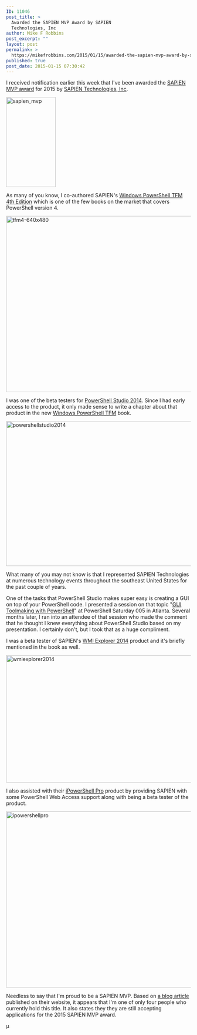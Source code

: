 ```yaml
---
ID: 11046
post_title: >
  Awarded the SAPIEN MVP Award by SAPIEN
  Technologies, Inc
author: Mike F Robbins
post_excerpt: ""
layout: post
permalink: >
  https://mikefrobbins.com/2015/01/15/awarded-the-sapien-mvp-award-by-sapien-technologies-inc/
published: true
post_date: 2015-01-15 07:30:42
---
```

I received notification earlier this week that I've been awarded the <a href="http://www.sapien.com/company/mvp/10/Mike_Robbins" target="_blank">SAPIEN MVP award</a> for 2015 by <a href="http://www.sapien.com/" target="_blank">SAPIEN Technologies, Inc</a>.

<a href="http://www.sapien.com/company/mvp/10/Mike_Robbins" target="_blank"><img class="alignnone size-full wp-image-11045" src="http://mikefrobbins.com/wp-content/uploads/2015/01/sapien_mvp.png" alt="sapien_mvp" width="135" height="245" /></a>

As many of you know, I co-authored SAPIEN's <a href="http://www.sapien.com/books_training/Windows-PowerShell-4" target="_blank">Windows PowerShell TFM 4th Edition</a> which is one of the few books on the market that covers PowerShell version 4.

<a href="http://www.sapien.com/books_training/Windows-PowerShell-4" target="_blank"><img class="alignnone size-full wp-image-10801" src="http://mikefrobbins.com/wp-content/uploads/2014/10/tfm4-640x480.jpg" alt="tfm4-640x480" width="640" height="480" /></a>

I was one of the beta testers for <a href="http://www.sapien.com/software/powershell_studio" target="_blank">PowerShell Studio 2014</a>. Since I had early access to the product, it only made sense to write a chapter about that product in the new <a href="http://www.sapien.com/books_training/Windows-PowerShell-4" target="_blank">Windows PowerShell TFM</a> book.

<a href="http://www.sapien.com/software/powershell_studio" target="_blank"><img class="alignnone size-full wp-image-11063" src="http://mikefrobbins.com/wp-content/uploads/2015/01/powershellstudio2014.jpg" alt="powershellstudio2014" width="640" height="395" /></a>

What many of you may not know is that I represented SAPIEN Technologies at numerous technology events throughout the southeast United States for the past couple of years.

One of the tasks that PowerShell Studio makes super easy is creating a GUI on top of your PowerShell code. I presented a session on that topic "<a href="http://powershellsaturday.com/005/presentation/gui-toolmaking-with-powershell/" target="_blank">GUI Toolmaking with PowerShell</a>" at PowerShell Saturday 005 in Atlanta. Several months later, I ran into an attendee of that session who made the comment that he thought I knew everything about PowerShell Studio based on my presentation. I certainly don't, but I took that as a huge compliment.

I was a beta tester of SAPIEN's <a href="http://www.sapien.com/software/wmiexplorer" target="_blank">WMI Explorer 2014</a> product and it's briefly mentioned in the book as well.

<a href="http://www.sapien.com/software/wmiexplorer" target="_blank"><img class="alignnone size-full wp-image-11062" src="http://mikefrobbins.com/wp-content/uploads/2015/01/wmiexplorer2014.jpg" alt="wmiexplorer2014" width="640" height="347" /></a>

I also assisted with their <a href="http://www.sapien.com/software/ipowershell" target="_blank">iPowerShell Pro</a> product by providing SAPIEN with some PowerShell Web Access support along with being a beta tester of the product.

<a href="http://www.sapien.com/software/ipowershell" target="_blank"><img class="alignnone size-full wp-image-11047" src="http://mikefrobbins.com/wp-content/uploads/2015/01/ipowershellpro.jpg" alt="ipowershellpro" width="640" height="480" /></a>

Needless to say that I'm proud to be a SAPIEN MVP. Based on <a href="http://www.sapien.com/blog/2015/01/14/sapien-technologies-mvps-for-2015/" target="_blank">a blog article</a> published on their website, it appears that I'm one of only four people who currently hold this title. It also states they they are still accepting applications for the 2015 SAPIEN MVP award.

µ